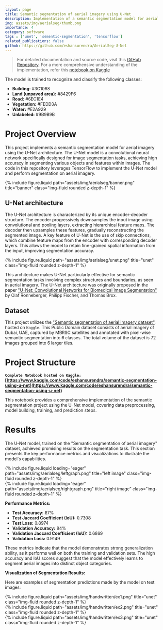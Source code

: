 ```yaml
---
layout: page
title: Semantic segmentation of aerial imagery using U-Net
description: Implementation of a semantic segmentation model for aerial imagery using the U-Net architecture. The project aims to accurately segment various objects and features within aerial images, leveraging the powerful capabilities of the U-Net model.
img: assets/img/aerialseg/thumb.png
importance: 4
category: software
tags : ['unet', 'sementic-segmentation', 'tensorflow']
related_publications: false
github: https://github.com/eshansurendra/AerialSeg-U-Net
---
```


> For detailed documentation and source code, visit this [GitHub Repository](https://github.com/eshansurendra/AerialSeg-U-Net).
> For a more comprehensive understanding of the implementation, refer this [notebook on Kaggle](https://www.kaggle.com/code/eshansurendra/semantic-segmentation-using-u-net/notebook#Semantic-segmentation-of-aerial-imagery-using-U-Net)

The model is trained to recognize and classify the following classes:

* **Building:**  #3C1098
* **Land (unpaved area):** #8429F6
* **Road:** #6EC1E4
* **Vegetation:** #FEDD3A
* **Water:** #E2A929
* **Unlabeled:** #9B9B9B

# Project Overview

This project implements a semantic segmentation model for aerial imagery using the U-Net architecture. The U-Net model is a convolutional neural network specifically designed for image segmentation tasks, achieving high accuracy in segmenting various objects and features within images. The code in this repository leverages TensorFlow to implement the U-Net model and perform segmentation on aerial imagery. 

<div class="row justify-content-sm-center">
    <div class="col-sm mt-3 mt-md-0">
        {% include figure.liquid path="assets/img/aerialseg/banner.png" title="banner" class="img-fluid rounded z-depth-1" %}
    </div>
</div>

## U-Net architecture

The U-Net architecture is characterized by its unique encoder-decoder structure. The encoder progressively downsamples the input image using convolutional and pooling layers, extracting hierarchical feature maps. The decoder then upsamples these features, gradually reconstructing the segmented image.  A key feature of U-Net is the use of skip connections, which combine feature maps from the encoder with corresponding decoder layers. This allows the model to retain fine-grained spatial information from the input, improving segmentation accuracy. 

<div class="row justify-content-sm-center">
    <div class="col-sm mt-3 mt-md-0">
        {% include figure.liquid path="assets/img/aerialseg/unet.png" title="unet" class="img-fluid rounded z-depth-1" %}
    </div>
</div>

This architecture makes U-Net particularly effective for semantic segmentation tasks involving complex structures and boundaries, as seen in aerial imagery.  The U-Net architecture was originally proposed in the paper ["U-Net: Convolutional Networks for Biomedical Image Segmentation"](https://arxiv.org/pdf/1505.04597) by Olaf Ronneberger, Philipp Fischer, and Thomas Brox. 

## Dataset

This project utilizes the ["Semantic segmentation of aerial imagery dataset"](https://www.kaggle.com/datasets/humansintheloop/semantic-segmentation-of-aerial-imagery), hosted on `Kaggle`. This Public Domain dataset consists of aerial imagery of Dubai, UAE, captured by MBRSC satellites and annotated with pixel-wise semantic segmentation into 6 classes. The total volume of the dataset is 72 images grouped into 6 larger tiles.

# Project Structure

**`Complete Notebook hosted on Kaggle:` [https://www.kaggle.com/code/eshansurendra/semantic-segmentation-using-u-net](https://www.kaggle.com/code/eshansurendra/semantic-segmentation-using-u-net)**

This notebook provides a comprehensive implementation of the semantic segmentation project using the U-Net model, covering data preprocessing, model building, training, and prediction steps. 

# Results

The U-Net model, trained on the "Semantic segmentation of aerial imagery" dataset, achieved promising results on the segmentation task.  This section presents the key performance metrics and visualizations to illustrate the model's capabilities. 

<div class="row">
    <div class="col-sm mt-3 mt-md-0">
        {% include figure.liquid loading="eager" path="assets/img/aerialseg/leftgraph.png" title="left image" class="img-fluid rounded z-depth-1" %}
    </div>
    <div class="col-sm mt-3 mt-md-0">
        {% include figure.liquid loading="eager" path="assets/img/aerialseg/rightgraph.png" title="right image" class="img-fluid rounded z-depth-1" %}
    </div>
</div>

**Performance Metrics:**

* **Test Accuracy:** 87%
* **Test Jaccard Coefficient (IoU):** 0.7308
* **Test Loss:** 0.8974
* **Validation Accuracy:** 84%
* **Validation Jaccard Coefficient (IoU):** 0.6869
* **Validation Loss:** 0.9149

These metrics indicate that the model demonstrates strong generalization ability, as it performs well on both the training and validation sets.  The high accuracy and IoU scores suggest that the model effectively learns to segment aerial images into distinct object categories.

**Visualization of Segmentation Results:**

Here are examples of segmentation predictions made by the model on test images:

<div class="row justify-content-sm-center">
    <div class="col-sm mt-3 mt-md-0">
        {% include figure.liquid path="assets/img/handwritten/ex1.png" title="unet" class="img-fluid rounded z-depth-1" %}
    </div>
</div>

<div class="row justify-content-sm-center">
    <div class="col-sm mt-3 mt-md-0">
        {% include figure.liquid path="assets/img/handwritten/ex2.png" title="unet" class="img-fluid rounded z-depth-1" %}
    </div>
</div>

<div class="row justify-content-sm-center">
    <div class="col-sm mt-3 mt-md-0">
        {% include figure.liquid path="assets/img/handwritten/ex3.png" title="unet" class="img-fluid rounded z-depth-1" %}
    </div>
</div>
